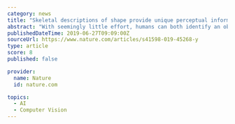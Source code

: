 ```yaml
---
category: news
title: "Skeletal descriptions of shape provide unique perceptual information for object recognition"
abstract: "With seemingly little effort, humans can both identify an object across large changes in orientation and extend category membership to novel exemplars. Although researchers argue that object shape is crucial in these cases, there are open questions as to ..."
publishedDateTime: 2019-06-27T09:09:00Z
sourceUrl: https://www.nature.com/articles/s41598-019-45268-y
type: article
score: 8
published: false

provider:
  name: Nature
  id: nature.com

topics:
  - AI
  - Computer Vision
---
```

